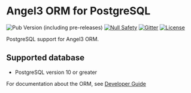 # Angel3 ORM for PostgreSQL

![Pub Version (including pre-releases)](https://img.shields.io/pub/v/angel3_orm_postgres?include_prereleases)
[![Null Safety](https://img.shields.io/badge/null-safety-brightgreen)](https://dart.dev/null-safety)
[![Gitter](https://img.shields.io/gitter/room/angel_dart/discussion)](https://gitter.im/angel_dart/discussion)
[![License](https://img.shields.io/github/license/dart-backend/angel)](https://github.com/dart-backend/angel/tree/master/packages/orm/angel_orm_postgres/LICENSE)

PostgreSQL support for Angel3 ORM.

## Supported database

* PostgreSQL version 10 or greater

For documentation about the ORM, see [Developer Guide](https://angel3-docs.dukefirehawk.com/guides/orm)
